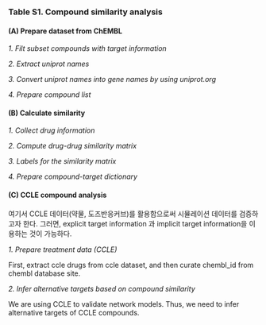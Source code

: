 ### Table S1. Compound similarity analysis

#### (**A**) Prepare dataset from ChEMBL

*1. Filt subset compounds with target information*

*2. Extract uniprot names*

*3. Convert uniprot names into gene names by using uniprot.org*

*4. Prepare compound list*

#### (**B**) Calculate similarity 

*1. Collect drug information*

*2. Compute drug-drug similarity matrix*

*3. Labels for the similarity matrix*

*4. Prepare compound-target dictionary*

#### (**C**) CCLE compound analysis 

여기서 CCLE 데이터(약물, 도즈반응커브)를 활용함으로써 시뮬레이션 데이터를 검증하고자 한다. 그러면, explicit target information 과 implicit target information을 이용하는 것이 가능하다. 

*1. Prepare treatment data (CCLE)*

First, extract ccle drugs from ccle dataset, and then curate chembl_id from chembl database site. 

*2. Infer alternative targets based on compound similarity*

We are using CCLE to validate network models. Thus, we need to infer alternative targets of CCLE compounds. 
